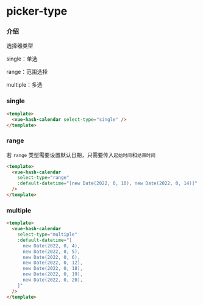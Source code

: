 # picker-type

### 介绍

选择器类型

single：单选

range：范围选择

multiple：多选

### single

```html
<template>
  <vue-hash-calendar select-type="single" />
</template>
```

### range

若 `range` 类型需要设置默认日期，只需要传入`起始时间`和`结束时间`

```html
<template>
  <vue-hash-calendar
    select-type="range"
    :default-datetime="[new Date(2022, 0, 10), new Date(2022, 0, 14)]"
  />
</template>
```

### multiple

```html
<template>
  <vue-hash-calendar
    select-type="multiple"
    :default-datetime="[
      new Date(2022, 0, 4),
      new Date(2022, 0, 5),
      new Date(2022, 0, 6),
      new Date(2022, 0, 12),
      new Date(2022, 0, 18),
      new Date(2022, 0, 19),
      new Date(2022, 0, 20),
    ]"
  />
</template>
```
